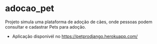 # adocao_pet
Projeto simula uma plataforma de adoção de cães, onde pessoas podem consultar e cadastrar Pets para adoção.

 * Aplicação disponivél no https://petprodjango.herokuapp.com/
